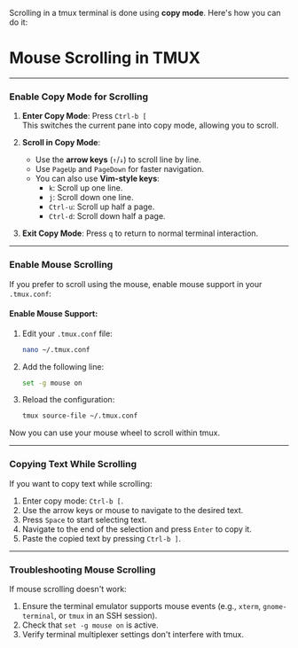 Scrolling in a tmux terminal is done using **copy mode**. Here's how you can do it:

# Mouse Scrolling in TMUX

---

### **Enable Copy Mode for Scrolling**
1. **Enter Copy Mode**:
   Press `Ctrl-b [`  
   This switches the current pane into copy mode, allowing you to scroll.

2. **Scroll in Copy Mode**:
   - Use the **arrow keys** (`↑`/`↓`) to scroll line by line.
   - Use `PageUp` and `PageDown` for faster navigation.
   - You can also use **Vim-style keys**:
     - `k`: Scroll up one line.
     - `j`: Scroll down one line.
     - `Ctrl-u`: Scroll up half a page.
     - `Ctrl-d`: Scroll down half a page.

3. **Exit Copy Mode**:
   Press `q` to return to normal terminal interaction.

---

### **Enable Mouse Scrolling**
If you prefer to scroll using the mouse, enable mouse support in your `.tmux.conf`:

#### **Enable Mouse Support**:
1. Edit your `.tmux.conf` file:
   ```bash
   nano ~/.tmux.conf
   ```
2. Add the following line:
   ```bash
   set -g mouse on
   ```
3. Reload the configuration:
   ```bash
   tmux source-file ~/.tmux.conf
   ```

Now you can use your mouse wheel to scroll within tmux.

---

### **Copying Text While Scrolling**
If you want to copy text while scrolling:
1. Enter copy mode: `Ctrl-b [`.
2. Use the arrow keys or mouse to navigate to the desired text.
3. Press `Space` to start selecting text.
4. Navigate to the end of the selection and press `Enter` to copy it.
5. Paste the copied text by pressing `Ctrl-b ]`.

---

### **Troubleshooting Mouse Scrolling**
If mouse scrolling doesn't work:
1. Ensure the terminal emulator supports mouse events (e.g., `xterm`, `gnome-terminal`, or `tmux` in an SSH session).
2. Check that `set -g mouse on` is active.
3. Verify terminal multiplexer settings don't interfere with tmux.

